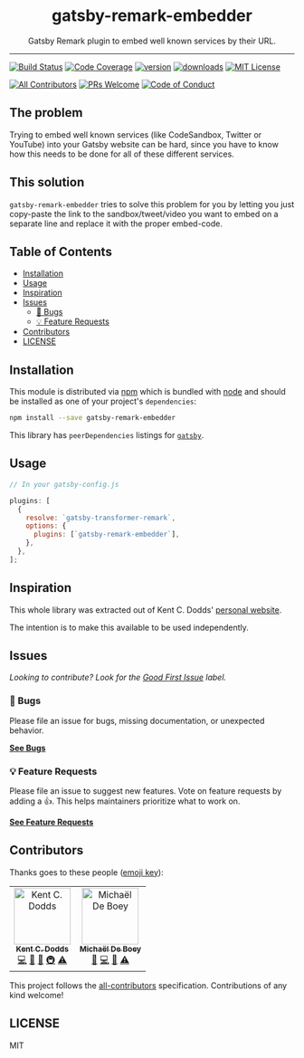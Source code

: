 <div align="center">
<h1>gatsby-remark-embedder</h1>

<p>Gatsby Remark plugin to embed well known services by their URL.</p>
</div>

---

[![Build Status][build-badge]][build]
[![Code Coverage][coverage-badge]][coverage]
[![version][version-badge]][package] [![downloads][downloads-badge]][npmtrends]
[![MIT License][license-badge]][license]

[![All Contributors](https://img.shields.io/badge/all_contributors-2-orange.svg?style=flat-square)](#contributors)
[![PRs Welcome][prs-badge]][prs] [![Code of Conduct][coc-badge]][coc]

## The problem

Trying to embed well known services (like CodeSandbox, Twitter or YouTube) into
your Gatsby website can be hard, since you have to know how this needs to be
done for all of these different services.

## This solution

`gatsby-remark-embedder` tries to solve this problem for you by letting you just
copy-paste the link to the sandbox/tweet/video you want to embed on a separate
line and replace it with the proper embed-code.

## Table of Contents

<!-- START doctoc generated TOC please keep comment here to allow auto update -->
<!-- DON'T EDIT THIS SECTION, INSTEAD RE-RUN doctoc TO UPDATE -->

- [Installation](#installation)
- [Usage](#usage)
- [Inspiration](#inspiration)
- [Issues](#issues)
  - [🐛 Bugs](#-bugs)
  - [💡 Feature Requests](#-feature-requests)
- [Contributors](#contributors)
- [LICENSE](#license)

<!-- END doctoc generated TOC please keep comment here to allow auto update -->

## Installation

This module is distributed via [npm][npm] which is bundled with [node][node] and
should be installed as one of your project's `dependencies`:

```sh
npm install --save gatsby-remark-embedder
```

This library has `peerDependencies` listings for [`gatsby`][gatsby].

## Usage

```js
// In your gatsby-config.js

plugins: [
  {
    resolve: `gatsby-transformer-remark`,
    options: {
      plugins: [`gatsby-remark-embedder`],
    },
  },
];
```

## Inspiration

This whole library was extracted out of Kent C. Dodds' [personal
website][kentcdodds.com-repo].

The intention is to make this available to be used independently.

## Issues

_Looking to contribute? Look for the [Good First Issue][good-first-issue]
label._

### 🐛 Bugs

Please file an issue for bugs, missing documentation, or unexpected behavior.

[**See Bugs**][bugs]

### 💡 Feature Requests

Please file an issue to suggest new features. Vote on feature requests by adding
a 👍. This helps maintainers prioritize what to work on.

[**See Feature Requests**][requests]

## Contributors

Thanks goes to these people ([emoji key][emojis]):

<!-- ALL-CONTRIBUTORS-LIST:START - Do not remove or modify this section -->
<!-- prettier-ignore-start -->
<!-- markdownlint-disable -->
<table>
  <tr>
    <td align="center"><a href="https://kentcdodds.com"><img src="https://avatars0.githubusercontent.com/u/1500684?v=4" width="100px;" alt="Kent C. Dodds"/><br /><sub><b>Kent C. Dodds</b></sub></a><br /><a href="https://github.com/MichaelDeBoey/gatsby-remark-embedder/commits?author=kentcdodds" title="Code">💻</a> <a href="https://github.com/MichaelDeBoey/gatsby-remark-embedder/commits?author=kentcdodds" title="Documentation">📖</a> <a href="#ideas-kentcdodds" title="Ideas, Planning, & Feedback">🤔</a> <a href="#infra-kentcdodds" title="Infrastructure (Hosting, Build-Tools, etc)">🚇</a> <a href="https://github.com/MichaelDeBoey/gatsby-remark-embedder/commits?author=kentcdodds" title="Tests">⚠️</a></td>
    <td align="center"><a href="https://michaeldeboey.be"><img src="https://avatars3.githubusercontent.com/u/6643991?v=4" width="100px;" alt="Michaël De Boey"/><br /><sub><b>Michaël De Boey</b></sub></a><br /><a href="https://github.com/MichaelDeBoey/gatsby-remark-embedder/issues?q=author%3AMichaelDeBoey" title="Bug reports">🐛</a> <a href="https://github.com/MichaelDeBoey/gatsby-remark-embedder/commits?author=MichaelDeBoey" title="Code">💻</a> <a href="https://github.com/MichaelDeBoey/gatsby-remark-embedder/commits?author=MichaelDeBoey" title="Documentation">📖</a> <a href="https://github.com/MichaelDeBoey/gatsby-remark-embedder/commits?author=MichaelDeBoey" title="Tests">⚠️</a></td>
  </tr>
</table>

<!-- markdownlint-enable -->
<!-- prettier-ignore-end -->

<!-- ALL-CONTRIBUTORS-LIST:END -->

This project follows the [all-contributors][all-contributors] specification.
Contributions of any kind welcome!

## LICENSE

MIT

<!-- prettier-ignore-start -->
[npm]: https://npmjs.com
[node]: https://nodejs.org
[build-badge]: https://img.shields.io/travis/MichaelDeBoey/gatsby-remark-embedder.svg?style=flat-square
[build]: https://travis-ci.org/MichaelDeBoey/gatsby-remark-embedder
[coverage-badge]: https://img.shields.io/codecov/c/github/MichaelDeBoey/gatsby-remark-embedder.svg?style=flat-square
[coverage]: https://codecov.io/github/MichaelDeBoey/gatsby-remark-embedder
[version-badge]: https://img.shields.io/npm/v/gatsby-remark-embedder.svg?style=flat-square
[package]: https://www.npmjs.com/package/gatsby-remark-embedder
[downloads-badge]: https://img.shields.io/npm/dm/gatsby-remark-embedder.svg?style=flat-square
[npmtrends]: http://www.npmtrends.com/gatsby-remark-embedder
[license-badge]: https://img.shields.io/npm/l/gatsby-remark-embedder.svg?style=flat-square
[license]: https://github.com/MichaelDeBoey/gatsby-remark-embedder/blob/master/LICENSE
[prs-badge]: https://img.shields.io/badge/PRs-welcome-brightgreen.svg?style=flat-square
[prs]: http://makeapullrequest.com
[coc-badge]: https://img.shields.io/badge/code%20of-conduct-ff69b4.svg?style=flat-square
[coc]: https://github.com/MichaelDeBoey/gatsby-remark-embedder/blob/master/other/CODE_OF_CONDUCT.md
[emojis]: https://allcontributors.org/docs/en/emoji-key
[all-contributors]: https://github.com/all-contributors/all-contributors
[bugs]: https://github.com/MichaelDeBoey/gatsby-remark-embedder/issues?q=is%3Aissue+is%3Aopen+label%3Abug+sort%3Acreated-desc
[requests]: https://github.com/MichaelDeBoey/gatsby-remark-embedder/issues?utf8=✓&q=is%3Aissue+is%3Aopen+sort%3Areactions-%2B1-desc+label%3Aenhancement
[good-first-issue]: https://github.com/MichaelDeBoey/gatsby-remark-embedder/issues?utf8=✓&q=is%3Aissue+is%3Aopen+sort%3Areactions-%2B1-desc+label%3A"good+first+issue"

[gatsby]: https://github.com/gatsbyjs/gatsby
[kentcdodds.com-repo]: https://github.com/kentcdodds/kentcdodds.com
<!-- prettier-ignore-end -->
